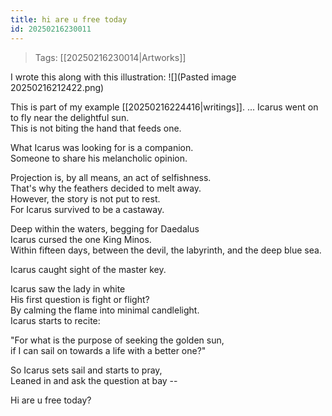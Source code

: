 ```yaml
---
title: hi are u free today
id: 20250216230011
---
```

> Tags: [[20250216230014|Artworks]]

I wrote this along with this illustration:
![](Pasted image 20250216212422.png)

This is part of my example [[20250216224416|writings]].
...
Icarus went on to fly near the delightful sun.  
This is not biting the hand that feeds one.  

What Icarus was looking for is a companion.  
Someone to share his melancholic opinion.  

Projection is, by all means, an act of selfishness.  
That's why the feathers decided to melt away.  
However, the story is not put to rest.  
For Icarus survived to be a castaway.  

Deep within the waters, begging for Daedalus  
Icarus cursed the one King Minos.  
Within fifteen days, between the devil, the labyrinth, and the deep blue sea.  

Icarus caught sight of the master key.  

Icarus saw the lady in white  
His first question is fight or flight?  
By calming the flame into minimal candlelight.  
Icarus starts to recite:  

"For what is the purpose of seeking the golden sun,  
if I can sail on towards a life with a better one?"  

So Icarus sets sail and starts to pray,  
Leaned in and ask the question at bay --  

Hi are u free today?